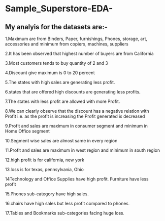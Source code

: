 # Sample_Superstore-EDA-
## My analyis for the datasets are:-
1.Maximum are from Binders, Paper, furnishings, Phones, storage, art, accessories and minimum from copiers, machines, suppliers

2.It has been observed that highest number of buyers are from California

3.Most customers tends to buy quantity of 2 and 3

4.Discount give maximum is 0 to 20 percent

5.The states with high sales are generating less profit.

6.states that are offered high discounts are generating less profits.

7.The states with less profit are allowed with more Profit.

8.We can clearly observe that the discount has a negative relation with Profit i.e. as the profit is increasing the Profit generated is decreased

9.Profit and sales are maximum in consumer segment and minimum in Home Office segment

10.Segment wise sales are almost same in every region

11.Profit and sales are maximum in west region and minimum in south region

12.high profit is for california, new york

13.loss is for texas, pennsylvania, Ohio

14Technology and Office Supplies have high profit. Furniture have less profit

15.Phones sub-category have high sales.

16.chairs have high sales but less profit compared to phones.

17.Tables and Bookmarks sub-categories facing huge loss.
